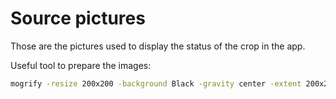 # Source pictures

Those are the pictures used to display the status of the crop in the app.

Useful tool to prepare the images:

```bash
mogrify -resize 200x200 -background Black -gravity center -extent 200x200 *.jpg
```
